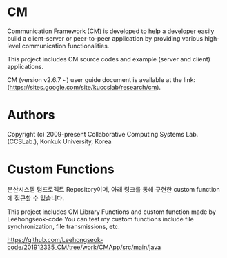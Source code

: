 # CM
Communication Framework (CM) is developed to help a developer easily build a client-server or peer-to-peer application by providing various high-level communication functionalities.

This project includes CM source codes and example (server and client) applications.

CM (version v2.6.7 ~) user guide document is available at the link: (https://sites.google.com/site/kuccslab/research/cm).

# Authors
Copyright (c) 2009-present Collaborative Computing Systems Lab. (CCSLab.), Konkuk University, Korea

# Custom Functions
분산시스템 텀프로젝트 Repository이며, 아래 링크를 통해 구현한 custom function에 접근할 수 있습니다.

This project includes CM Library Functions and custom function made by Leehongseok-code
You can test my custom functions include file synchronization, file transmissions, etc.

https://github.com/Leehongseok-code/201912335_CM/tree/work/CMApp/src/main/java
